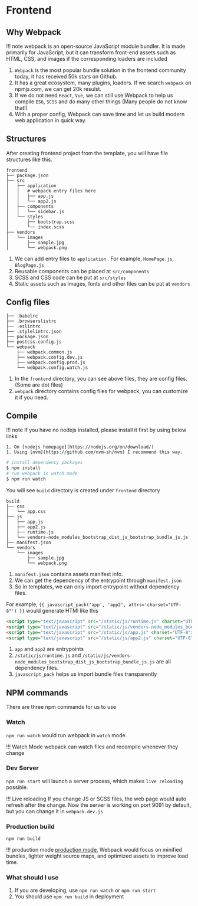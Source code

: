 # Frontend

## Why Webpack

!!! note
    webpack is an open-source JavaScript module bundler. It is made primarily for JavaScript, but it can transform front-end assets such as HTML, CSS, and images if the corresponding loaders are included

1. `Webpack` is the most popular bundle solution in the frontend community today, it has received 50k stars on Github.
1. It has a great ecosystem, many plugins, loaders. If we search `webpack` on npmjs.com, we can get 20k resulst.
1. If we do not need `React`, `Vue`, we can still use Webpack to help us compile `ES6`, `SCSS` and do many other things (Many people do not know that!)
1. With a proper config, Webpack can save time and let us build modern web application in quick way.

## Structures

After creating frontend project from the template, you will have file structures like this.

``` hl_lines="4 8 10 13"
frontend
├── package.json
├── src
│   ├── application
│   │   # webpack entry files here
│   │   ├── app.js
│   │   └── app2.js
│   ├── components
│   │   └── sidebar.js
│   └── styles
│       ├── bootstrap.scss
│       └── index.scss
├── vendors
│   └── images
│       ├── sample.jpg
│       └── webpack.png
```

1. We can add entry files to `application` . For example, `HomePage.js`, `BlogPage.js`
1. Reusable components can be placed at `src/components`
1. SCSS and CSS code can be put at `src/styles`
1. Static assets such as images, fonts and other files can be put at `vendors`

## Config files

```
├── .babelrc
├── .browserslistrc
├── .eslintrc
├── .stylelintrc.json
├── package.json
├── postcss.config.js
└── webpack
    ├── webpack.common.js
    ├── webpack.config.dev.js
    ├── webpack.config.prod.js
    └── webpack.config.watch.js
```

1. In the `frontend` directory, you can see above files, they are config files. (Some are dot files)
1. `webpack` directory contains config files for webpack, you can customize it if you need.

## Compile

!!! note
    If you have no nodejs installed, please install it first by using below links

    1. On [nodejs homepage](https://nodejs.org/en/download/)
    1. Using [nvm](https://github.com/nvm-sh/nvm) I recommend this way.

```bash
# install dependency packages
$ npm install
# run webpack in watch mode
$ npm run watch
```

You will see `build` directory is created under `frontend` directory

```
build
├── css
│   └── app.css
├── js
│   ├── app.js
│   ├── app2.js
│   ├── runtime.js
│   └── vendors-node_modules_bootstrap_dist_js_bootstrap_bundle_js.js
├── manifest.json
└── vendors
    └── images
        ├── sample.jpg
        └── webpack.png
```

1. `manifest.json` contains assets manifest info.
1. We can get the dependency of the entrypoint through `manifest.json`
1. So in templates, we can only import entrypoint without dependency files.

For example, `{{ javascript_pack('app', 'app2', attrs='charset="UTF-8"') }}` would generate HTMl like this

```html
<script type="text/javascript" src="/static/js/runtime.js" charset="UTF-8"></script>
<script type="text/javascript" src="/static/js/vendors-node_modules_bootstrap_dist_js_bootstrap_bundle_js.js" charset="UTF-8"></script>
<script type="text/javascript" src="/static/js/app.js" charset="UTF-8"></script>
<script type="text/javascript" src="/static/js/app2.js" charset="UTF-8"></script>
```

1. `app` and `app2` are entrypoints
1. `/static/js/runtime.js` and `/static/js/vendors-node_modules_bootstrap_dist_js_bootstrap_bundle_js.js` are all dependency files.
1. `javascript_pack` helps us import bundle files transparently

## NPM commands

There are three npm commands for us to use

### Watch

`npm run watch` would run webpack in `watch` mode.

!!! Watch Mode
webpack can watch files and recompile whenever they change

### Dev Server

`npm run start` will launch a server process, which makes `live reloading` possible.

!!! Live reloading
If you change JS or SCSS files, the web page would auto refresh after the change. Now the server is working on port 9091 by default, but you can change it in `webpack.dev.js`

### Production build

`npm run build`

!!! production mode
[production mode](https://webpack.js.org/guides/production/), Webpack would focus on minified bundles, lighter weight source maps, and optimized assets to improve load time.

### What should I use

1. If you are developing, use `npm run watch` or `npm run start`
1. You should use `npm run build` in deployment
